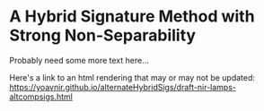 # A Hybrid Signature Method with Strong Non-Separability

Probably need some more text here...

Here's a link to an html rendering that may or may not be updated: https://yoavnir.github.io/alternateHybridSigs/draft-nir-lamps-altcompsigs.html
